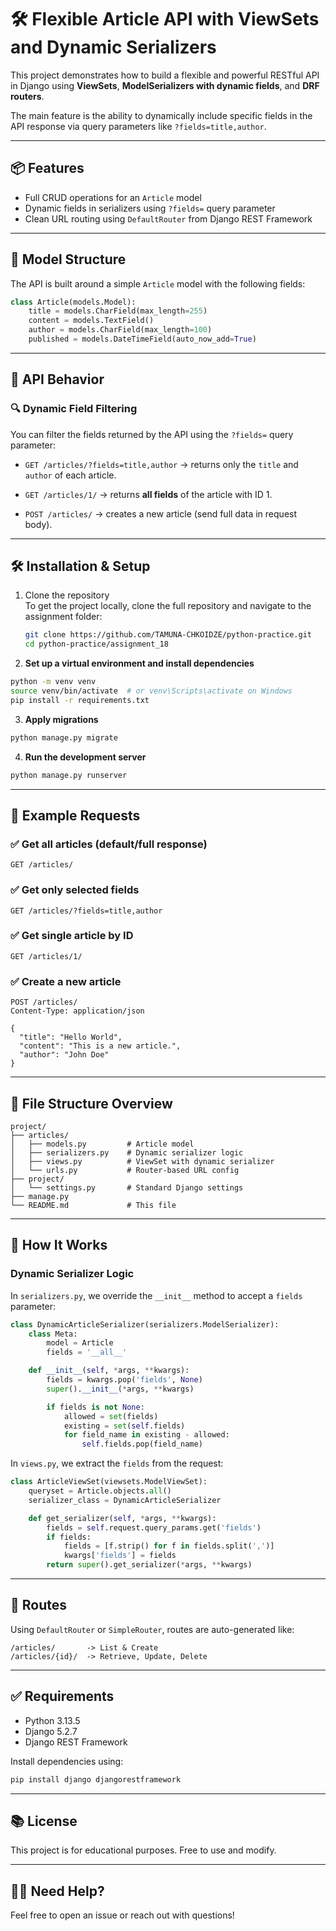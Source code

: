 
# 🛠️ Flexible Article API with ViewSets and Dynamic Serializers

This project demonstrates how to build a flexible and powerful RESTful API in Django using **ViewSets**, **ModelSerializers with dynamic fields**, and **DRF routers**.

The main feature is the ability to dynamically include specific fields in the API response via query parameters like `?fields=title,author`.

---

## 📦 Features

- Full CRUD operations for an `Article` model
- Dynamic fields in serializers using `?fields=` query parameter
- Clean URL routing using `DefaultRouter` from Django REST Framework

---

## 🧩 Model Structure

The API is built around a simple `Article` model with the following fields:

```python
class Article(models.Model):
    title = models.CharField(max_length=255)
    content = models.TextField()
    author = models.CharField(max_length=100)
    published = models.DateTimeField(auto_now_add=True)
```

---

## 🔄 API Behavior

### 🔍 Dynamic Field Filtering

You can filter the fields returned by the API using the `?fields=` query parameter:

* `GET /articles/?fields=title,author`
  → returns only the `title` and `author` of each article.

* `GET /articles/1/`
  → returns **all fields** of the article with ID 1.

* `POST /articles/`
  → creates a new article (send full data in request body).

---

## 🛠️ Installation & Setup

1. Clone the repository  
   To get the project locally, clone the full repository and navigate to the assignment folder:
   ```bash
   git clone https://github.com/TAMUNA-CHKOIDZE/python-practice.git
   cd python-practice/assignment_18
    ```

2. **Set up a virtual environment and install dependencies**

```bash
python -m venv venv
source venv/bin/activate  # or venv\Scripts\activate on Windows
pip install -r requirements.txt
```

3. **Apply migrations**

```bash
python manage.py migrate
```

4. **Run the development server**

```bash
python manage.py runserver
```

---

## 🧪 Example Requests

### ✅ Get all articles (default/full response)

```http
GET /articles/
```

### ✅ Get only selected fields

```http
GET /articles/?fields=title,author
```

### ✅ Get single article by ID

```http
GET /articles/1/
```

### ✅ Create a new article

```http
POST /articles/
Content-Type: application/json

{
  "title": "Hello World",
  "content": "This is a new article.",
  "author": "John Doe"
}
```

---

## 📁 File Structure Overview

```
project/
├── articles/
│   ├── models.py         # Article model
│   ├── serializers.py    # Dynamic serializer logic
│   ├── views.py          # ViewSet with dynamic serializer
│   └── urls.py           # Router-based URL config
├── project/
│   └── settings.py       # Standard Django settings
├── manage.py
└── README.md             # This file
```

---

## 🧠 How It Works

### Dynamic Serializer Logic

In `serializers.py`, we override the `__init__` method to accept a `fields` parameter:

```python
class DynamicArticleSerializer(serializers.ModelSerializer):
    class Meta:
        model = Article
        fields = '__all__'

    def __init__(self, *args, **kwargs):
        fields = kwargs.pop('fields', None)
        super().__init__(*args, **kwargs)

        if fields is not None:
            allowed = set(fields)
            existing = set(self.fields)
            for field_name in existing - allowed:
                self.fields.pop(field_name)
```

In `views.py`, we extract the `fields` from the request:

```python
class ArticleViewSet(viewsets.ModelViewSet):
    queryset = Article.objects.all()
    serializer_class = DynamicArticleSerializer

    def get_serializer(self, *args, **kwargs):
        fields = self.request.query_params.get('fields')
        if fields:
            fields = [f.strip() for f in fields.split(',')]
            kwargs['fields'] = fields
        return super().get_serializer(*args, **kwargs)
```

---

## 🔗 Routes

Using `DefaultRouter` or `SimpleRouter`, routes are auto-generated like:

```
/articles/       -> List & Create
/articles/{id}/  -> Retrieve, Update, Delete
```

---

## ✅ Requirements

* Python 3.13.5
* Django 5.2.7
* Django REST Framework

Install dependencies using:

```bash
pip install django djangorestframework
```

---

## 📚 License

This project is for educational purposes. Free to use and modify.

---

## 🙋‍♂️ Need Help?

Feel free to open an issue or reach out with questions!

```
